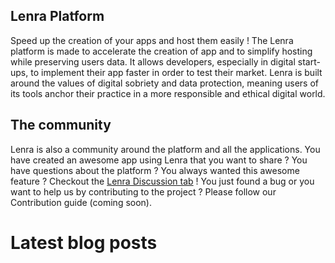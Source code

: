 ## Lenra Platform 

Speed up the creation of your apps and host them easily !
The Lenra platform is made to accelerate the creation of app and to simplify hosting while preserving users data.
It allows developers, especially in digital start-ups, to implement their app faster in order to test their market.
Lenra is built around the values of digital sobriety and data protection, meaning users of its tools anchor their practice in a more responsible and ethical digital world.

## The community
Lenra is also a community around the platform and all the applications. 
You have created an awesome app using Lenra that you want to share ? You have questions about the platform ? You always wanted this awesome feature ? Checkout the [Lenra Discussion tab](https://github.com/lenra-io/Lenra/discussions) !
You just found a bug or you want to help us by contributing to the project ? Please follow our Contribution guide (coming soon).


# Latest blog posts
<!-- BLOG-POST-LIST:START -->
<!-- BLOG-POST-LIST:END -->
